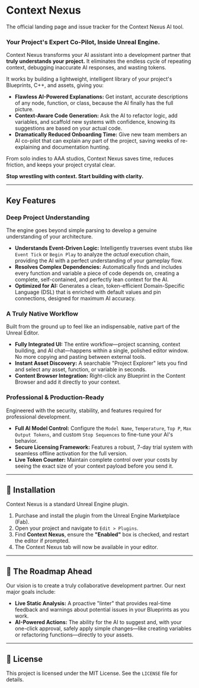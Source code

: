 # Context Nexus
The official landing page and issue tracker for the Context Nexus AI tool.

### Your Project's Expert Co-Pilot, Inside Unreal Engine.

Context Nexus transforms your AI assistant into a development partner that **truly understands your project.** It eliminates the endless cycle of repeating context, debugging inaccurate AI responses, and wasting tokens.

It works by building a lightweight, intelligent library of your project's Blueprints, C++, and assets, giving you:

*   **Flawless AI-Powered Explanations:** Get instant, accurate descriptions of any node, function, or class, because the AI finally has the full picture.
*   **Context-Aware Code Generation:** Ask the AI to refactor logic, add variables, and scaffold new systems with confidence, knowing its suggestions are based on your actual code.
*   **Dramatically Reduced Onboarding Time:** Give new team members an AI co-pilot that can explain any part of the project, saving weeks of re-explaining and documentation hunting.

From solo indies to AAA studios, Context Nexus saves time, reduces friction, and keeps your project crystal clear.

**Stop wrestling with context. Start building with clarity.**

---

## Key Features

### Deep Project Understanding
The engine goes beyond simple parsing to develop a genuine understanding of your architecture.

*   **Understands Event-Driven Logic:** Intelligently traverses event stubs like `Event Tick` or `Begin Play` to analyze the *actual* execution chain, providing the AI with a perfect understanding of your gameplay flow.
*   **Resolves Complex Dependencies:** Automatically finds and includes every function and variable a piece of code depends on, creating a complete, self-contained, and perfectly lean context for the AI.
*   **Optimized for AI:** Generates a clean, token-efficient Domain-Specific Language (DSL) that is enriched with default values and pin connections, designed for maximum AI accuracy.

### A Truly Native Workflow
Built from the ground up to feel like an indispensable, native part of the Unreal Editor.

*   **Fully Integrated UI:** The entire workflow—project scanning, context building, and AI chat—happens within a single, polished editor window. No more copying and pasting between external tools.
*   **Instant Asset Discovery:** A searchable "Project Explorer" lets you find and select any asset, function, or variable in seconds.
*   **Content Browser Integration:** Right-click any Blueprint in the Content Browser and add it directly to your context.

### Professional & Production-Ready
Engineered with the security, stability, and features required for professional development.

*   **Full AI Model Control:** Configure the `Model Name`, `Temperature`, `Top P`, `Max Output Tokens`, and custom `Stop Sequences` to fine-tune your AI's behavior.
*   **Secure Licensing Framework:** Features a robust, 7-day trial system with seamless offline activation for the full version.
*   **Live Token Counter:** Maintain complete control over your costs by seeing the exact size of your context payload before you send it.

---

## 🔧 Installation

Context Nexus is a standard Unreal Engine plugin.

1.  Purchase and install the plugin from the Unreal Engine Marketplace (Fab).
2.  Open your project and navigate to `Edit > Plugins`.
3.  Find **Context Nexus**, ensure the **"Enabled"** box is checked, and restart the editor if prompted.
4.  The Context Nexus tab will now be available in your editor.

---

## 🚀 The Roadmap Ahead

Our vision is to create a truly collaborative development partner. Our next major goals include:

*   **Live Static Analysis:** A proactive "linter" that provides real-time feedback and warnings about potential issues in your Blueprints as you work.
*   **AI-Powered Actions:** The ability for the AI to suggest and, with your one-click approval, safely apply simple changes—like creating variables or refactoring functions—directly to your assets.

---

## 📄 License

This project is licensed under the MIT License. See the `LICENSE` file for details.
